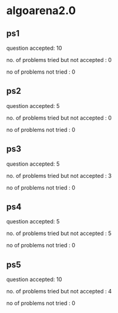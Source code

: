 

# algoarena2.0

## ps1
question accepted: 10 

no. of problems tried but not accepted : 0

no of problems not tried : 0

## ps2
question accepted: 5

no. of problems tried but not accepted : 0

no of problems not tried : 0

## ps3
question accepted: 5

no. of problems tried but not accepted : 3

no of problems not tried : 0

## ps4
question accepted: 5

no. of problems tried but not accepted : 5

no of problems not tried : 0

## ps5
question accepted: 10

no. of problems tried but not accepted : 4

no of problems not tried : 0






